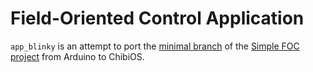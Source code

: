 # Field-Oriented Control Application
`app_blinky` is an attempt to port the [minimal branch](https://github.com/simplefoc/Arduino-FOC/tree/minimal) of the [Simple FOC project](https://simplefoc.com/) from Arduino to ChibiOS.


